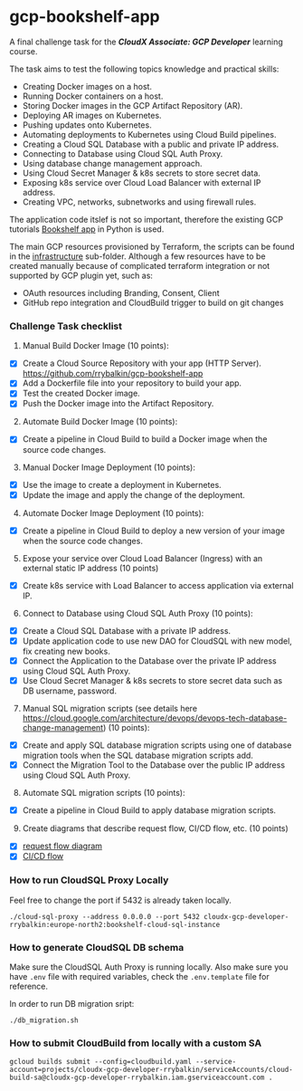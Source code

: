 # gcp-bookshelf-app
A final challenge task for the **_CloudX Associate: GCP Developer_** learning course.

The task aims to test the following topics knowledge and practical skills:
* Creating Docker images on a host. 
* Running Docker containers on a host. 
* Storing Docker images in the GCP Artifact Repository (AR). 
* Deploying AR images on Kubernetes.
* Pushing updates onto Kubernetes. 
* Automating deployments to Kubernetes using Cloud Build pipelines. 
* Creating a Cloud SQL Database with a public and private IP address. 
* Connecting to Database using Cloud SQL Auth Proxy. 
* Using database change management approach. 
* Using Cloud Secret Manager & k8s secrets to store secret data. 
* Exposing k8s service over Cloud Load Balancer with external IP address. 
* Creating VPC, networks, subnetworks and using firewall rules.

The application code itslef is not so important, therefore the existing GCP tutorials [Bookshelf app](https://github.com/GoogleCloudPlatform/getting-started-python/tree/main/bookshelf) in Python is used.

The main GCP resources provisioned by Terraform, the scripts can be found in the [infrastructure](infrastructure) sub-folder.
Although a few resources have to be created manually because of complicated terraform integration or not supported by GCP plugin yet, such as:
- OAuth resources including Branding, Consent, Client
- GitHub repo integration and CloudBuild trigger to build on git changes

### Challenge Task checklist

1. Manual Build Docker Image (10 points):
  * [x] Create a Cloud Source Repository with your app (HTTP Server). https://github.com/rrybalkin/gcp-bookshelf-app
  * [x] Add a Dockerfile file into your repository to build your app.
  * [x] Test the created Docker image.
  * [x] Push the Docker image into the Artifact Repository.

2. Automate Build Docker Image (10 points):
  * [x] Create a pipeline in Cloud Build to build a Docker image when the source code changes.

3. Manual Docker Image Deployment (10 points):
  * [x] Use the image to create a deployment in Kubernetes.
  * [x] Update the image and apply the change of the deployment.

4. Automate Docker Image Deployment (10 points):
  * [x] Create a pipeline in Cloud Build to deploy a new version of your image when the source code changes.

5. Expose your service over Cloud Load Balancer (Ingress) with an external static IP address (10 points)
  * [x] Create k8s service with Load Balancer to access application via external IP.

6. Connect to Database using Cloud SQL Auth Proxy (10 points):
  * [x] Create a Cloud SQL Database with a private IP address.
  * [x] Update application code to use new DAO for CloudSQL with new model, fix creating new books.
  * [x] Connect the Application to the Database over the private IP address using Cloud SQL Auth Proxy.
  * [x] Use Cloud Secret Manager & k8s secrets to store secret data such as DB username, password.

7. Manual SQL migration scripts (see details here https://cloud.google.com/architecture/devops/devops-tech-database-change-management) (10 points):
  * [x] Create and apply SQL database migration scripts using one of database migration tools when the SQL database migration scripts add.
  * [x] Connect the Migration Tool to the Database over the public IP address using Cloud SQL Auth Proxy.

8. Automate SQL migration scripts (10 points):
  * [x] Create a pipeline in Cloud Build to apply database migration scripts.

9. Create diagrams that describe request flow, CI/CD flow, etc. (10 points)
  * [x] [request flow diagram](./docs/req-res-flow.png)
  * [x] [CI/CD flow](./docs/ci-cd-flow.png)

### How to run CloudSQL Proxy Locally
Feel free to change the port if 5432 is already taken locally.
```shell
./cloud-sql-proxy --address 0.0.0.0 --port 5432 cloudx-gcp-developer-rrybalkin:europe-north2:bookshelf-cloud-sql-instance
```

### How to generate CloudSQL DB schema
Make sure the CloudSQL Auth Proxy is running locally. 
Also make sure you have `.env` file with required variables, check the `.env.template` file for reference.

In order to run DB migration sript:
```shell
./db_migration.sh
```

### How to submit CloudBuild from locally with a custom SA
```shell
gcloud builds submit --config=cloudbuild.yaml --service-account=projects/cloudx-gcp-developer-rrybalkin/serviceAccounts/cloud-build-sa@cloudx-gcp-developer-rrybalkin.iam.gserviceaccount.com .
```
